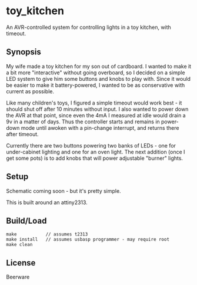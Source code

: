 # toy_kitchen

An AVR-controlled system for controlling lights in a toy kitchen, with timeout.


## Synopsis

My wife made a toy kitchen for my son out of cardboard. I wanted to make it
a bit more "interactive" without going overboard, so I decided on a simple
LED system to give him some buttons and knobs to play with. Since it would be
easier to make it battery-powered, I wanted to be as conservative with
current as possible.

Like many children's toys, I figured a simple timeout would work best - it
should shut off after 10 minutes without input. I also wanted to power down the
AVR at that point, since even the 4mA I measured at idle would drain a 9v in
a matter of days. Thus the controller starts and remains in power-down mode
until awoken with a pin-change interrupt, and returns there after timeout.

Currently there are two buttons powering two banks of LEDs - one for
under-cabinet lighting and one for an oven light. The next addition (once I
get some pots) is to add knobs that will power adjustable "burner" lights.


## Setup

Schematic coming soon - but it's pretty simple.

This is built around an attiny2313.


## Build/Load

```
make           // assumes t2313
make install   // assumes usbasp programmer - may require root
make clean
```


## License

Beerware